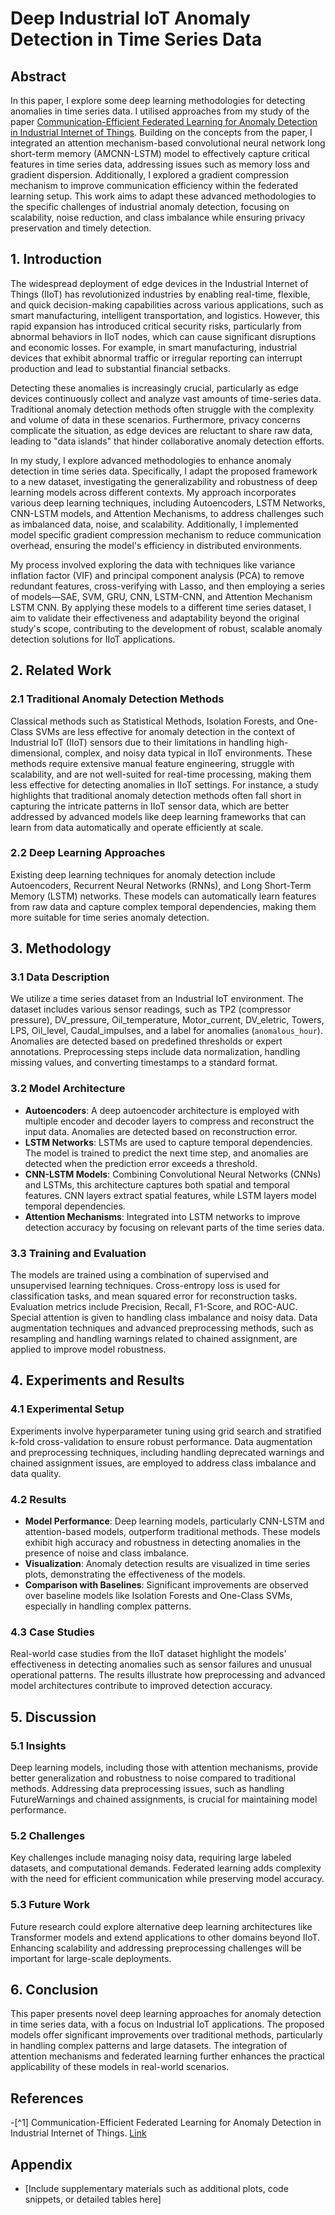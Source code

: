 # Deep Industrial IoT Anomaly Detection in Time Series Data 

## Abstract
In this paper, I explore some deep learning methodologies for detecting anomalies in time series data. I utilised approaches from my study of the paper [Communication-Efficient Federated Learning for Anomaly Detection in Industrial Internet of Things](https://ieeexplore.ieee.org/document/9348249). Building on the concepts from the paper, I integrated an attention mechanism-based convolutional neural network long short-term memory (AMCNN-LSTM) model to effectively capture critical features in time series data, addressing issues such as memory loss and gradient dispersion. Additionally, I explored a gradient compression mechanism to improve communication efficiency within the federated learning setup. This work aims to adapt these advanced methodologies to the specific challenges of industrial anomaly detection, focusing on scalability, noise reduction, and class imbalance while ensuring privacy preservation and timely detection.

## 1. Introduction

The widespread deployment of edge devices in the Industrial Internet of Things (IIoT) has revolutionized industries by enabling real-time, flexible, and quick decision-making capabilities across various applications, such as smart manufacturing, intelligent transportation, and logistics. However, this rapid expansion has introduced critical security risks, particularly from abnormal behaviors in IIoT nodes, which can cause significant disruptions and economic losses. For example, in smart manufacturing, industrial devices that exhibit abnormal traffic or irregular reporting can interrupt production and lead to substantial financial setbacks.

Detecting these anomalies is increasingly crucial, particularly as edge devices continuously collect and analyze vast amounts of time-series data. Traditional anomaly detection methods often struggle with the complexity and volume of data in these scenarios. Furthermore, privacy concerns complicate the situation, as edge devices are reluctant to share raw data, leading to "data islands" that hinder collaborative anomaly detection efforts.


In my study, I explore advanced methodologies to enhance anomaly detection in time series data. Specifically, I adapt the proposed framework to a new dataset, investigating the generalizability and robustness of deep learning models across different contexts. My approach incorporates various deep learning techniques, including Autoencoders, LSTM Networks, CNN-LSTM models, and Attention Mechanisms, to address challenges such as imbalanced data, noise, and scalability. Additionally, I implemented model specific gradient compression mechanism to reduce communication overhead, ensuring the model's efficiency in distributed environments. 

My process involved exploring the data with techniques like variance inflation factor (VIF) and principal component analysis (PCA) to remove redundant features, cross-verifying with Lasso, and then employing a series of models—SAE, SVM, GRU, CNN, LSTM-CNN, and Attention Mechanism LSTM CNN. By applying these models to a different time series dataset, I aim to validate their effectiveness and adaptability beyond the original study's scope, contributing to the development of robust, scalable anomaly detection solutions for IIoT applications.

## 2. Related Work
### 2.1 Traditional Anomaly Detection Methods
Classical methods such as Statistical Methods, Isolation Forests, and One-Class SVMs are less effective for anomaly detection in the context of Industrial IoT (IIoT) sensors due to their limitations in handling high-dimensional, complex, and noisy data typical in IIoT environments. These methods require extensive manual feature engineering, struggle with scalability, and are not well-suited for real-time processing, making them less effective for detecting anomalies in IIoT settings. For instance, a study []([https://ieeexplore.ieee.org/document/9348249](https://link.springer.com/article/10.1007/s40745-021-00362-9)) highlights that traditional anomaly detection methods often fall short in capturing the intricate patterns in IIoT sensor data, which are better addressed by advanced models like deep learning frameworks that can learn from data automatically and operate efficiently at scale​.

### 2.2 Deep Learning Approaches
Existing deep learning techniques for anomaly detection include Autoencoders, Recurrent Neural Networks (RNNs), and Long Short-Term Memory (LSTM) networks. These models can automatically learn features from raw data and capture complex temporal dependencies, making them more suitable for time series anomaly detection.

## 3. Methodology

### 3.1 Data Description
We utilize a time series dataset from an Industrial IoT environment. The dataset includes various sensor readings, such as TP2 (compressor pressure), DV_pressure, Oil_temperature, Motor_current, DV_eletric, Towers, LPS, Oil_level, Caudal_impulses, and a label for anomalies (`anomalous_hour`). Anomalies are detected based on predefined thresholds or expert annotations. Preprocessing steps include data normalization, handling missing values, and converting timestamps to a standard format.

### 3.2 Model Architecture
- **Autoencoders**: A deep autoencoder architecture is employed with multiple encoder and decoder layers to compress and reconstruct the input data. Anomalies are detected based on reconstruction error.
- **LSTM Networks**: LSTMs are used to capture temporal dependencies. The model is trained to predict the next time step, and anomalies are detected when the prediction error exceeds a threshold.
- **CNN-LSTM Models**: Combining Convolutional Neural Networks (CNNs) and LSTMs, this architecture captures both spatial and temporal features. CNN layers extract spatial features, while LSTM layers model temporal dependencies.
- **Attention Mechanisms**: Integrated into LSTM networks to improve detection accuracy by focusing on relevant parts of the time series data.

### 3.3 Training and Evaluation
The models are trained using a combination of supervised and unsupervised learning techniques. Cross-entropy loss is used for classification tasks, and mean squared error for reconstruction tasks. Evaluation metrics include Precision, Recall, F1-Score, and ROC-AUC. Special attention is given to handling class imbalance and noisy data. Data augmentation techniques and advanced preprocessing methods, such as resampling and handling warnings related to chained assignment, are applied to improve model robustness.

## 4. Experiments and Results

### 4.1 Experimental Setup
Experiments involve hyperparameter tuning using grid search and stratified k-fold cross-validation to ensure robust performance. Data augmentation and preprocessing techniques, including handling deprecated warnings and chained assignment issues, are employed to address class imbalance and data quality.

### 4.2 Results
- **Model Performance**: Deep learning models, particularly CNN-LSTM and attention-based models, outperform traditional methods. These models exhibit high accuracy and robustness in detecting anomalies in the presence of noise and class imbalance.
- **Visualization**: Anomaly detection results are visualized in time series plots, demonstrating the effectiveness of the models.
- **Comparison with Baselines**: Significant improvements are observed over baseline models like Isolation Forests and One-Class SVMs, especially in handling complex patterns.

### 4.3 Case Studies
Real-world case studies from the IIoT dataset highlight the models' effectiveness in detecting anomalies such as sensor failures and unusual operational patterns. The results illustrate how preprocessing and advanced model architectures contribute to improved detection accuracy.

## 5. Discussion

### 5.1 Insights
Deep learning models, including those with attention mechanisms, provide better generalization and robustness to noise compared to traditional methods. Addressing data preprocessing issues, such as handling FutureWarnings and chained assignments, is crucial for maintaining model performance.

### 5.2 Challenges
Key challenges include managing noisy data, requiring large labeled datasets, and computational demands. Federated learning adds complexity with the need for efficient communication while preserving model accuracy.

### 5.3 Future Work
Future research could explore alternative deep learning architectures like Transformer models and extend applications to other domains beyond IIoT. Enhancing scalability and addressing preprocessing challenges will be important for large-scale deployments.

## 6. Conclusion
This paper presents novel deep learning approaches for anomaly detection in time series data, with a focus on Industrial IoT applications. The proposed models offer significant improvements over traditional methods, particularly in handling complex patterns and large datasets. The integration of attention mechanisms and federated learning further enhances the practical applicability of these models in real-world scenarios.

## References
-[^1] Communication-Efficient Federated Learning for Anomaly Detection in Industrial Internet of Things. [Link](https://ieeexplore.ieee.org/document/9348249)


## Appendix
- [Include supplementary materials such as additional plots, code snippets, or detailed tables here]
